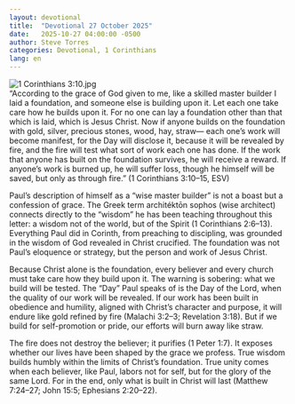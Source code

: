 ```yaml
---
layout: devotional
title:  "Devotional 27 October 2025"
date:   2025-10-27 04:00:00 -0500
author: Steve Torres
categories: Devotional, 1 Corinthians
lang: en
---
```

<img src="https://sitemedia.esteeb.com/file/esteebcomsitemedia/devotional_images/1-Corinthians/1Cor-3_10.jpg?raw=true" alt="1 Corinthians 3:10.jpg" style="max-width: 100%; height: auto;">

<div class="scripture">
  “According to the grace of God given to me, like a skilled master builder I laid a foundation, and someone else is building upon it. Let each one take care how he builds upon it. For no one can lay a foundation other than that which is laid, which is Jesus Christ. Now if anyone builds on the foundation with gold, silver, precious stones, wood, hay, straw— each one’s work will become manifest, for the Day will disclose it, because it will be revealed by fire, and the fire will test what sort of work each one has done. If the work that anyone has built on the foundation survives, he will receive a reward. If anyone’s work is burned up, he will suffer loss, though he himself will be saved, but only as through fire.” (1 Corinthians 3:10–15, ESV)
</div>

Paul’s description of himself as a “wise master builder” is not a boast but a confession of grace. The Greek term architéktōn sophos (wise architect) connects directly to the “wisdom” he has been teaching throughout this letter: a wisdom not of the world, but of the Spirit (1 Corinthians 2:6–13). Everything Paul did in Corinth, from preaching to discipling, was grounded in the wisdom of God revealed in Christ crucified. The foundation was not Paul’s eloquence or strategy, but the person and work of Jesus Christ.

Because Christ alone is the foundation, every believer and every church must take care how they build upon it. The warning is sobering: what we build will be tested. The “Day” Paul speaks of is the Day of the Lord, when the quality of our work will be revealed. If our work has been built in obedience and humility, aligned with Christ’s character and purpose, it will endure like gold refined by fire (Malachi 3:2–3; Revelation 3:18). But if we build for self-promotion or pride, our efforts will burn away like straw.

The fire does not destroy the believer; it purifies (1 Peter 1:7). It exposes whether our lives have been shaped by the grace we profess. True wisdom builds humbly within the limits of Christ’s foundation. True unity comes when each believer, like Paul, labors not for self, but for the glory of the same Lord. For in the end, only what is built in Christ will last (Matthew 7:24–27; John 15:5; Ephesians 2:20–22).
